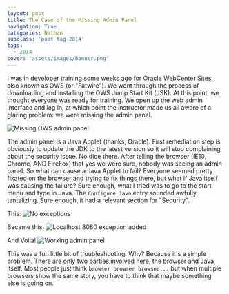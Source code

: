 ```yaml
---
layout: post
title: The Case of the Missing Admin Panel
navigation: True
categories: Nathan
subclass: 'post tag-2014'
tags:
  - 2014
cover: 'assets/images/banner.png'
---
```


I was in developer training some weeks ago for Oracle WebCenter Sites, also known as OWS (or "Fatwire"). We went through the process of downloading and installing the OWS Jump Start Kit (JSK). At this point, we thought everyone was ready for training. We open up the web admin interface and log in, at which point the instructor made us all aware of a glaring problem: we were missing the admin panel.

![Missing OWS admin panel](https://i.imgur.com/epYb7cg.jpg)

The admin panel is a Java Applet (thanks, Oracle). First remediation step is obviously to update the JDK to the latest version so it will stop complaining about the security issue. No dice there. After telling the browser (IE10, Chrome, AND FireFox) that yes we were sure, nobody was seeing an admin panel. So what can cause a Java Applet to fail? Everyone seemed pretty fixated on the browser and trying to fix things there, but what if Java itself was causing the failure? Sure enough, what I tried was to go to the start menu and type in Java. The `Configure Java` entry sounded awfully tantalizing. Sure enough, it had a relevant section for "Security".

This:
![No exceptions](https://i.imgur.com/b6KZi8X.png)

Became this:
![Localhost 8080 exception added](https://i.imgur.com/X9OVb8x.png)

And Voila!
![Working admin panel](https://i.imgur.com/pntKCM5.png)

This was a fun little bit of troubleshooting. Why? Because it's a simple problem. There are only two parties involved here, the browser and Java itself. Most people just think `browser browser browser...` but when multiple browsers show the same story, you have to think that maybe something else is going on.